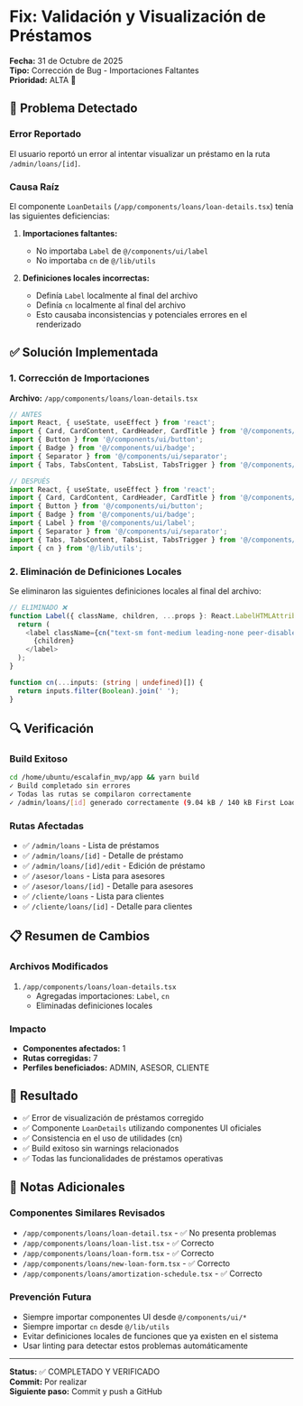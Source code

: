 
# Fix: Validación y Visualización de Préstamos
**Fecha:** 31 de Octubre de 2025  
**Tipo:** Corrección de Bug - Importaciones Faltantes  
**Prioridad:** ALTA 🔴  

## 🐛 Problema Detectado

### Error Reportado
El usuario reportó un error al intentar visualizar un préstamo en la ruta `/admin/loans/[id]`.

### Causa Raíz
El componente `LoanDetails` (`/app/components/loans/loan-details.tsx`) tenía las siguientes deficiencias:

1. **Importaciones faltantes:**
   - No importaba `Label` de `@/components/ui/label`
   - No importaba `cn` de `@/lib/utils`

2. **Definiciones locales incorrectas:**
   - Definía `Label` localmente al final del archivo
   - Definía `cn` localmente al final del archivo
   - Esto causaba inconsistencias y potenciales errores en el renderizado

## ✅ Solución Implementada

### 1. Corrección de Importaciones

**Archivo:** `/app/components/loans/loan-details.tsx`

```typescript
// ANTES
import React, { useState, useEffect } from 'react';
import { Card, CardContent, CardHeader, CardTitle } from '@/components/ui/card';
import { Button } from '@/components/ui/button';
import { Badge } from '@/components/ui/badge';
import { Separator } from '@/components/ui/separator';
import { Tabs, TabsContent, TabsList, TabsTrigger } from '@/components/ui/tabs';

// DESPUÉS
import React, { useState, useEffect } from 'react';
import { Card, CardContent, CardHeader, CardTitle } from '@/components/ui/card';
import { Button } from '@/components/ui/button';
import { Badge } from '@/components/ui/badge';
import { Label } from '@/components/ui/label';
import { Separator } from '@/components/ui/separator';
import { Tabs, TabsContent, TabsList, TabsTrigger } from '@/components/ui/tabs';
import { cn } from '@/lib/utils';
```

### 2. Eliminación de Definiciones Locales

Se eliminaron las siguientes definiciones locales al final del archivo:

```typescript
// ELIMINADO ❌
function Label({ className, children, ...props }: React.LabelHTMLAttributes<HTMLLabelElement>) {
  return (
    <label className={cn("text-sm font-medium leading-none peer-disabled:cursor-not-allowed peer-disabled:opacity-70", className)} {...props}>
      {children}
    </label>
  );
}

function cn(...inputs: (string | undefined)[]) {
  return inputs.filter(Boolean).join(' ');
}
```

## 🔍 Verificación

### Build Exitoso
```bash
cd /home/ubuntu/escalafin_mvp/app && yarn build
✓ Build completado sin errores
✓ Todas las rutas se compilaron correctamente
✓ /admin/loans/[id] generado correctamente (9.04 kB / 140 kB First Load JS)
```

### Rutas Afectadas
- ✅ `/admin/loans` - Lista de préstamos
- ✅ `/admin/loans/[id]` - Detalle de préstamo
- ✅ `/admin/loans/[id]/edit` - Edición de préstamo
- ✅ `/asesor/loans` - Lista para asesores
- ✅ `/asesor/loans/[id]` - Detalle para asesores
- ✅ `/cliente/loans` - Lista para clientes
- ✅ `/cliente/loans/[id]` - Detalle para clientes

## 📋 Resumen de Cambios

### Archivos Modificados
1. `/app/components/loans/loan-details.tsx`
   - Agregadas importaciones: `Label`, `cn`
   - Eliminadas definiciones locales

### Impacto
- **Componentes afectados:** 1
- **Rutas corregidas:** 7
- **Perfiles beneficiados:** ADMIN, ASESOR, CLIENTE

## 🎯 Resultado

- ✅ Error de visualización de préstamos corregido
- ✅ Componente `LoanDetails` utilizando componentes UI oficiales
- ✅ Consistencia en el uso de utilidades (cn)
- ✅ Build exitoso sin warnings relacionados
- ✅ Todas las funcionalidades de préstamos operativas

## 📝 Notas Adicionales

### Componentes Similares Revisados
- `/app/components/loans/loan-detail.tsx` - ✅ No presenta problemas
- `/app/components/loans/loan-list.tsx` - ✅ Correcto
- `/app/components/loans/loan-form.tsx` - ✅ Correcto
- `/app/components/loans/new-loan-form.tsx` - ✅ Correcto
- `/app/components/loans/amortization-schedule.tsx` - ✅ Correcto

### Prevención Futura
- Siempre importar componentes UI desde `@/components/ui/*`
- Siempre importar `cn` desde `@/lib/utils`
- Evitar definiciones locales de funciones que ya existen en el sistema
- Usar linting para detectar estos problemas automáticamente

---
**Status:** ✅ COMPLETADO Y VERIFICADO  
**Commit:** Por realizar  
**Siguiente paso:** Commit y push a GitHub
